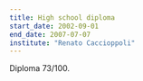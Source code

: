 ```yaml
---
title: High school diploma
start_date: 2002-09-01
end_date: 2007-07-07
institute: "Renato Caccioppoli"
---
```

Diploma 73/100.